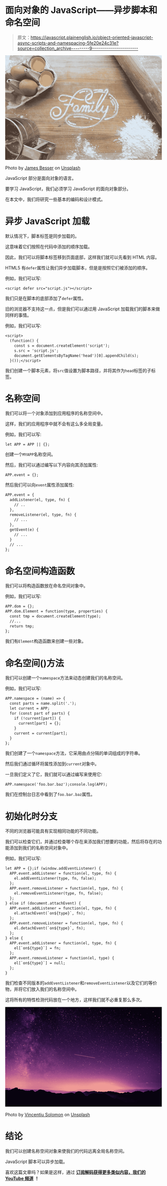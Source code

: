 # 面向对象的 JavaScript——异步脚本和命名空间

> 原文：<https://javascript.plainenglish.io/object-oriented-javascript-async-scripts-and-namespacing-5fe20e24c31e?source=collection_archive---------9----------------------->

![](img/e0ceb04f04abd4f42d12a5c87c6146cf.png)

Photo by [James Besser](https://unsplash.com/@jcbesser?utm_source=medium&utm_medium=referral) on [Unsplash](https://unsplash.com?utm_source=medium&utm_medium=referral)

JavaScript 部分是面向对象的语言。

要学习 JavaScript，我们必须学习 JavaScript 的面向对象部分。

在本文中，我们将研究一些基本的编码和设计模式。

# 异步 JavaScript 加载

默认情况下，脚本标签是同步加载的。

这意味着它们按照在代码中添加的顺序加载。

因此，我们可以将脚本标签移到页面底部，这样我们就可以先看到 HTML 内容。

HTML5 有`defer`属性让我们异步加载脚本，但是是按照它们被添加的顺序。

例如，我们可以写:

```
<script defer src="script.js"></script>
```

我们只是在脚本的底部添加了`defer`属性。

旧的浏览器不支持这一点，但是我们可以通过用 JavaScript 加载我们的脚本来做同样的事情。

例如，我们可以写:

```
<script>
  (function() {
    const s = document.createElement('script');
    s.src = 'script.js';
    document.getElementsByTagName('head')[0].appendChild(s);
  }());</script>
```

我们创建一个脚本元素，将`src`值设置为脚本路径，并将其作为`head`标签的子标签。

# 名称空间

我们可以将一个对象添加到应用程序的名称空间中。

这样，我们的应用程序中就不会有这么多全局变量。

例如，我们可以写:

```
let APP = APP || {};
```

创建一个`MYAPP`名称空间。

然后，我们可以通过编写以下内容向其添加属性:

```
APP.event = {};
```

然后我们可以向`event`属性添加属性:

```
APP.event = {
  addListener(el, type, fn) {
    // .. 
  },
  removeListener(el, type, fn) {
    // ...
  },
  getEvent(e) {
    // ...
  }
  // ... 
};
```

# 命名空间构造函数

我们可以将构造函数放在命名空间对象中。

例如，我们可以写:

```
APP.dom = {};
APP.dom.Element = function(type, properties) {
  const tmp = document.createElement(type);
  //...
  return tmp;
};
```

我们有`Element`构造函数来创建一些对象。

# 命名空间()方法

我们可以创建一个`namespace`方法来动态创建我们的名称空间。

例如，我们可以写:

```
APP.namespace = (name) => {
  const parts = name.split('.');
  let current = APP;
  for (const part of parts) {
    if (!current[part]) {
      current[part] = {};
    }
    current = current[part];
  }
};
```

我们创建了一个`namespace`方法，它采用由点分隔的单词组成的字符串。

然后我们通过循环将属性添加到`current`对象中。

一旦我们定义了它，我们就可以通过编写来使用它:

```
APP.namespace('foo.bar.baz');console.log(APP);
```

我们在控制台日志中看到了`foo.bar.baz`属性。

# 初始化时分支

不同的浏览器可能具有实现相同功能的不同功能。

我们可以检查它们，并通过检查哪个存在来添加我们想要的功能，然后将存在的功能添加到我们的名称空间对象中。

例如，我们可以写:

```
let APP = {};if (window.addEventListener) {
  APP.event.addListener = function(el, type, fn) {
    el.addEventListener(type, fn, false);
  };
  APP.event.removeListener = function(el, type, fn) {
    el.removeEventListener(type, fn, false);
  };
} else if (document.attachEvent) {
  APP.event.addListener = function(el, type, fn) {
    el.attachEvent(`on${type}`, fn);
  };
  APP.event.removeListener = function(el, type, fn) {
    el.detachEvent(`on${type}`, fn);
  };
} else {
  APP.event.addListener = function(el, type, fn) {
    el[`on${type}`] = fn;
  };
  APP.event.removeListener = function(el, type) {
    el[`on${type}`] = null;
  };
}
```

我们检查不同版本的`addEventListener`和`removeEventListener`以及它们的等价物，并将它们放入我们的名称空间中。

这将所有的特性检测代码放在一个地方，这样我们就不必重复那么多次。

![](img/8437d2c405537173f0364d98dfcdf429.png)

Photo by [Vincentiu Solomon](https://unsplash.com/@vincentiu?utm_source=medium&utm_medium=referral) on [Unsplash](https://unsplash.com?utm_source=medium&utm_medium=referral)

# 结论

我们可以创建名称空间对象来使我们的代码远离全局名称空间。

JavaScript 脚本可以异步加载。

喜欢这篇文章吗？如果是这样，通过 [**订阅解码获得更多类似内容，我们的 YouTube 频道**](https://www.youtube.com/channel/UCtipWUghju290NWcn8jhyAw?sub_confirmation=true) **！**